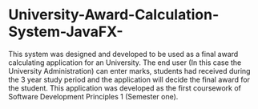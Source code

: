 # University-Award-Calculation-System-JavaFX-
This system was designed and developed to be used as a final award calculating application for an University. The end user (In this case the University Administration) can enter marks, students had received during the 3 year study period and the application will decide the final award for the student. This application was developed as the first coursework of Software Development Principles 1 (Semester one).
